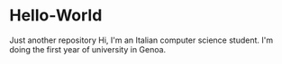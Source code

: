 # Hello-World
Just another repository
Hi, I'm an Italian computer science student.
I'm doing the first year of university in Genoa.
